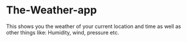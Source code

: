 # The-Weather-app
This shows you the weather of your current location and time as well as other things like: Humidity, wind, pressure etc.
